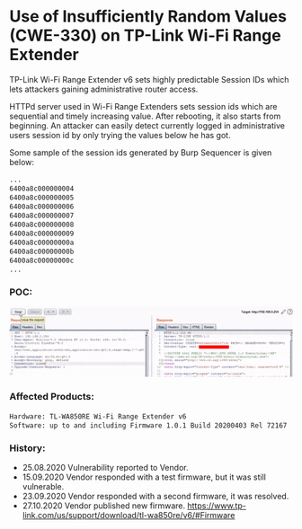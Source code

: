 #  Use of Insufficiently Random Values (CWE-330) on TP-Link Wi-Fi Range Extender

TP-Link Wi-Fi Range Extender v6 sets highly predictable Session IDs which lets attackers gaining administrative router access.

HTTPd server used in Wi-Fi Range Extenders sets session ids which are sequential and timely increasing value. After rebooting, it also starts from beginning. An attacker can easily detect currently logged in administrative users session id by only trying the values below he has got.

Some sample of the session ids generated by Burp Sequencer is given below:
```
...
6400a8c000000004
6400a8c000000005
6400a8c000000006
6400a8c000000007
6400a8c000000008
6400a8c000000009
6400a8c00000000a
6400a8c00000000b
6400a8c00000000c
...
```
### POC:

![Alt Text](poc_CWE330-TL-WA850RE-v6.gif)

### Affected Products:
```
Hardware: TL-WA850RE Wi-Fi Range Extender v6
Software: up to and including Firmware 1.0.1 Build 20200403 Rel 72167
```

### History:
- 25.08.2020 Vulnerability reported to Vendor.
- 15.09.2020 Vendor responded with a test firmware, but it was still vulnerable.
- 23.09.2020 Vendor responded with a second firmware, it was resolved.
- 27.10.2020 Vendor published new firmware. https://www.tp-link.com/us/support/download/tl-wa850re/v6/#Firmware


